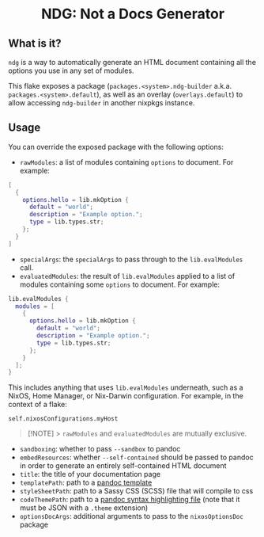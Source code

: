 <h1 align="center">
  <br>
  NDG: Not a Docs Generator
  <br>
</h1>

## What is it?

`ndg` is a way to automatically generate an HTML document containing all the options you use in any set of modules.

This flake exposes a package (`packages.<system>.ndg-builder` a.k.a. `packages.<system>.default`),
as well as an overlay (`overlays.default`) to allow accessing `ndg-builder` in another nixpkgs instance.

## Usage

You can override the exposed package with the following options:

- `rawModules`: a list of modules containing `options` to document. For example:

```nix
[
  {
    options.hello = lib.mkOption {
      default = "world";
      description = "Example option.";
      type = lib.types.str;
    };
  }
]
```

- `specialArgs`: the `specialArgs` to pass through to the `lib.evalModules` call.
- `evaluatedModules`: the result of `lib.evalModules` applied to a list of modules containing some `options` to document. For example:

```nix
lib.evalModules {
  modules = [
    {
      options.hello = lib.mkOption {
        default = "world";
        description = "Example option.";
        type = lib.types.str;
      };
    }
  ];
}
```

This includes anything that uses `lib.evalModules` underneath, such as a NixOS, Home Manager, or Nix-Darwin configuration.
For example, in the context of a flake:

```
self.nixosConfigurations.myHost
```

> [!NOTE] > `rawModules` and `evaluatedModules` are mutually exclusive.

- `sandboxing`: whether to pass `--sandbox` to pandoc
- `embedResources`: whether `--self-contained` should be passed to pandoc in
  order to generate an entirely self-contained HTML document
- `title`: the title of your documentation page
- `templatePath`: path to a [pandoc template](https://pandoc.org/MANUAL.html#templates)
- `styleSheetPath`: path to a Sassy CSS (SCSS) file that will compile to css
- `codeThemePath`: path to a [pandoc syntax highlighting file](https://pandoc.org/MANUAL.html#syntax-highlighting) (note that it must be JSON with a `.theme` extension)
- `optionsDocArgs`: additional arguments to pass to the `nixosOptionsDoc` package
